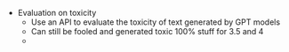 - Evaluation on toxicity
	- Use an API to evaluate the toxicity of text generated by GPT models
	- Can still be fooled and generated toxic 100% stuff for 3.5 and 4
	- 